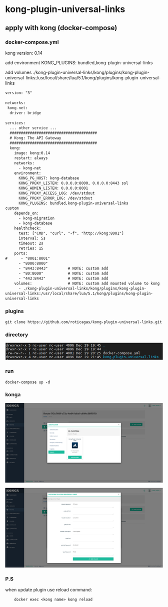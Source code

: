 # kong-plugin-universal-links

## apply with kong (docker-compose)

### docker-compose.yml

kong version: 0.14

add environment KONG_PLUGINS: bundled,kong-plugin-universal-links

add volumes ./kong-plugin-universal-links/kong/plugins/kong-plugin-universal-links:/usr/local/share/lua/5.1/kong/plugins/kong-plugin-universal-links


    version: "3"

    networks:
     kong-net:
      driver: bridge

    services:
      ... other service ...
      #######################################
      # Kong: The API Gateway
      #######################################
      kong:
        image: kong:0.14
        restart: always
        networks:
          - kong-net
        environment:
          KONG_PG_HOST: kong-database
          KONG_PROXY_LISTEN: 0.0.0.0:8000, 0.0.0.0:8443 ssl
          KONG_ADMIN_LISTEN: 0.0.0.0:8001
          KONG_PROXY_ACCESS_LOG: /dev/stdout
          KONG_PROXY_ERROR_LOG: /dev/stdout
          KONG_PLUGINS: bundled,kong-plugin-universal-links
    custom
        depends_on:
          - kong-migration
          - kong-database
        healthcheck:
          test: ["CMD", "curl", "-f", "http://kong:8001"]
          interval: 5s
          timeout: 2s
          retries: 15
        ports:
    #      - "8001:8001"
          - "8000:8000"
          - "8443:8443"         # NOTE: custom add      
          - "80:8000"           # NOTE: custom add
          - "443:8443"          # NOTE: custom add
        volumes:                # NOTE: custom add mounted volume to kong
          - ./kong-plugin-universal-links/kong/plugins/kong-plugin-universal-links:/usr/local/share/lua/5.1/kong/plugins/kong-plugin-universal-links

### plugins

    git clone https://github.com/roticagas/kong-plugin-universal-links.git
    
### directory

![ls](_readme/ls.png)

### run

    docker-compose up -d

### konga

![add](_readme/konga_add_plugin.png)

![configure](_readme/konga_configure_plugin.png)


### P.S

when update plugin use reload command:

        docker exec <kong name> kong reload
        
        
